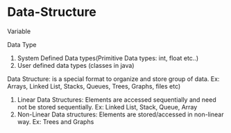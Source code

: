 # Data-Structure

Variable

Data Type
  1. System Defined Data types(Primitive Data types: int, float etc..)
  2. User defined data types (classes in java)

Data Structure: is a special format to organize and store group of data. Ex: Arrays, Linked List, Stacks, Queues, Trees, Graphs, files etc)
  1. Linear Data Structures: Elements are accessed sequentially and need not be stored sequentially. Ex: Linked List, Stack, Queue, Array 
  2. Non-Linear Data structures: Elements are stored/accessed in non-linear way. Ex: Trees and Graphs
